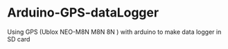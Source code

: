 # Arduino-GPS-dataLogger
Using GPS (Ublox NEO-M8N M8N 8N ) with arduino to make data logger in SD card
